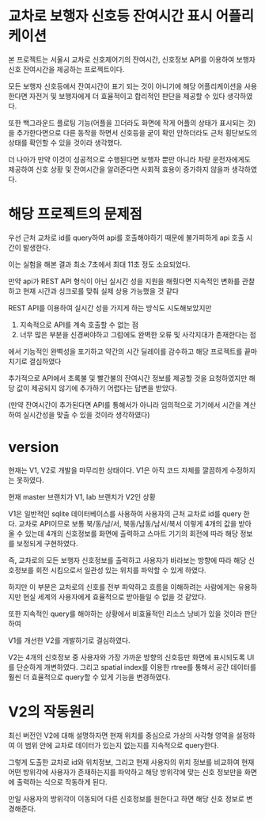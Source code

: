 # 교차로 보행자 신호등 잔여시간 표시 어플리케이션

본 프로젝트는 서울시 교차로 신호제어기의 잔여시간, 신호정보 API를 이용하여 보행자 신호 잔여시간을 제공하는 프로젝트이다. 

모든 보행자 신호등에서 잔여시간이 표기 되는 것이 아니기에 해당 어플리케이션을 사용한다면 자전거 및 보행자에게 더 효율적이고 합리적인 판단을 제공할 수 있다 생각하였다. 

또한 백그라운드 플로팅 기능(어플을 끄더라도 화면에 작게 어플의 상태가 표시되는 것)을 추가한다면으로 다른 동작을 하면서 신호등을 굳이 확인 안하더라도 근처 횡단보도의 상태를 확인할 수 있을 것이라 생각했다. 

더 나아가 만약 이것이 성공적으로 수행된다면 보행자 뿐만 아니라 차량 운전자에게도 제공하여 신호 상황 및 잔여시간을 알려준다면 사회적 효용이 증가하지 않을까 생각하였다. 

# 해당 프로젝트의 문제점 

우선 근처 교차로 id를 query하여 api를 호출해야하기 때문에 불가피하게 api 호출 시간이 발생한다. 

이는 실험을 해본 결과 최소 7초에서 최대 11초 정도 소요되었다. 

만약 api가 REST API 형식이 아닌 실시간 성을 지원을 해줬다면 지속적인 변화를 관찰하고 현재 시간과 싱크로를 맞춰 실제 상용 가능했을 것 같다

REST API를 이용하여 실시간 성을 가지게 하는 방식도 시도해보았지만 
1. 지속적으로 API를 계속 호출할 수 없는 점
2. 너무 많은 부분을 신경써야하고 그럼에도 완벽한 오류 및 사각지대가 존재한다는 점 

에서 기능적인 완벽성을 포기하고 약간의 시간 딜레이를 감수하고 해당 프로젝트를 끝마치기로 결심하였다

추가적으로 API에서 초록불 및 빨간불의 잔여시간 정보를 제공할 것을 요청하였지만 해당 값이 제공되지 않기에 추가하기 어렵다는 답변을 받았다. 

(만약 잔여시간이 추가된다면 API를 통해서가 아니라 임의적으로 기기에서 시간을 계산하여 실시간성을 맞출 수 있을 것이라 생각하였다)

# version

현재는 V1, V2로 개발을 마무리한 상태이다. 
V1은 아직 코드 자체를 깔끔하게 수정하지는 못하였다. 

현재 master 브랜치가 V1, lab 브랜치가 V2인 상황

V1은 일반적인 sqlite 데이터베이스를 사용하여 사용자의 근처 교차로 id를 query 한다. 교차로 API이므로 보통 북/동/남/서, 북동/남동/남서/북서 이렇게 4개의 값을 받아올 수 있는데 4개의 신호정보를 화면에 출력하고 스마트 기기의 회전에 따라 해당 정보를 보정되게 구현하였다. 

즉, 교차로의 모든 보행자 신호정보를 출력하고 사용자가 바라보는 방향에 따라 해당 신호정보를 회전 시킴으로서 일관성 있는 위치를 파악할 수 있게 하였다. 

하지만 이 부분은 교차로의 신호를 전부 파악하고 흐름을 이해하려는 사람에게는 유용하지만 현실 세계의 사용자에게 효율적으로 받아들일 수 없을 것 같았다. 

또한 지속적인 query를 해야하는 상황에서 비효율적인 리소스 낭비가 있을 것이라 판단하여 

V1를 개선한 V2를 개발하기로 결심하였다. 

V2는 4개의 신호정보 중 사용자와 가장 가까운 방향의 신호등만 화면에 표시되도록 UI를 단순하게 개변하였다. 그리고 spatial index를 이용한 rtree를 통해서 공간 데이터를 훨씬 더 효율적으로 query할 수 있게 기능을 변경하였다. 

# V2의 작동원리 

최신 버전인 V2에 대해 설명하자면 현재 위치를 중심으로 가상의 사각형 영역을 설정하여 이 범위 안에 교차로 데이터가 있는지 없는지를 지속적으로 query한다. 

그렇게 도출한 교차로 id와 위치정보, 그리고 현재 사용자의 위치 정보를 비교하여 현재 어떤 방위각에 사용자가 존재하는지를 파악하고 해당 방위각에 맞는 신호 정보만을 화면에 출력하는 식으로 작동하게 된다. 

만일 사용자의 방위각이 이동되어 다른 신호정보를 원한다고 하면 해당 신호 정보로 변경해준다. 